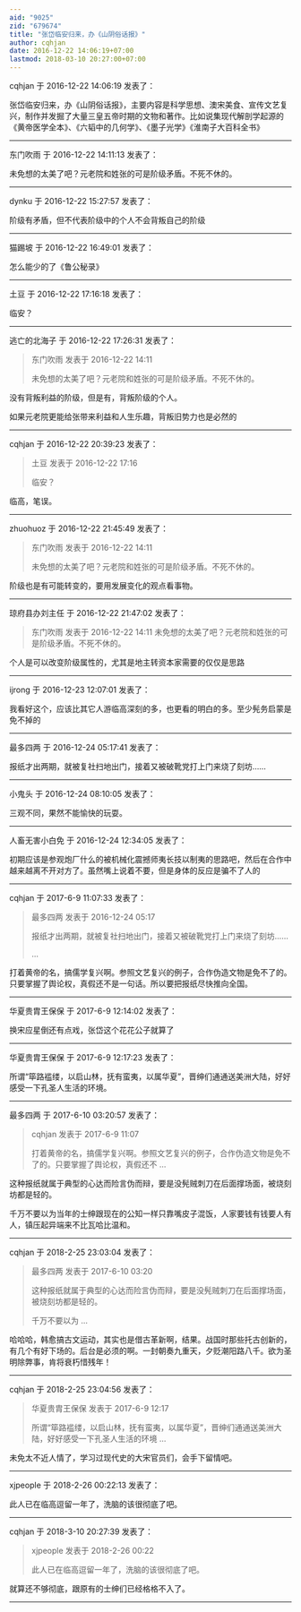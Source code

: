 ```yaml
---
aid: "9025"
zid: "679674"
title: "张岱临安归来，办《山阴俗话报》"
author: cqhjan
date: 2016-12-22 14:06:19+07:00
lastmod: 2018-03-10 20:27:00+07:00
---
```


cqhjan 于 2016-12-22 14:06:19 发表了：

张岱临安归来，办《山阴俗话报》，主要内容是科学思想、澳宋美食、宣传文艺复兴，制作并发掘了大量三皇五帝时期的文物和著作。比如说集现代解剖学起源的《黄帝医学全本》、《六韬中的几何学》、《墨子光学》《淮南子大百科全书》

---

东门吹雨 于 2016-12-22 14:11:13 发表了：

未免想的太美了吧？元老院和姓张的可是阶级矛盾。不死不休的。

---

dynku 于 2016-12-22 15:27:57 发表了：

阶级有矛盾，但不代表阶级中的个人不会背叛自己的阶级

---

猫踢坡 于 2016-12-22 16:49:01 发表了：

怎么能少的了《鲁公秘录》

---

土豆 于 2016-12-22 17:16:18 发表了：

临安？

---

逃亡的北海子 于 2016-12-22 17:26:31 发表了：

> 东门吹雨 发表于 2016-12-22 14:11
>
> 未免想的太美了吧？元老院和姓张的可是阶级矛盾。不死不休的。

没有背叛利益的阶级，但是有，背叛阶级的个人。

如果元老院更能给张带来利益和人生乐趣，背叛旧势力也是必然的

---

cqhjan 于 2016-12-22 20:39:23 发表了：

> 土豆 发表于 2016-12-22 17:16
>
> 临安？

临高，笔误。

---

zhuohuoz 于 2016-12-22 21:45:49 发表了：

> 东门吹雨 发表于 2016-12-22 14:11
>
> 未免想的太美了吧？元老院和姓张的可是阶级矛盾。不死不休的。

阶级也是有可能转变的，要用发展变化的观点看事物。

---

琼府县办刘主任 于 2016-12-22 21:47:02 发表了：

> 东门吹雨 发表于 2016-12-22 14:11 未免想的太美了吧？元老院和姓张的可是阶级矛盾。不死不休的。

个人是可以改变阶级属性的，尤其是地主转资本家需要的仅仅是思路

---

ijrong 于 2016-12-23 12:07:01 发表了：

我看好这个，应该比其它人游临高深刻的多，也更看的明白的多。至少髡务启蒙是免不掉的

---

最多四两 于 2016-12-24 05:17:41 发表了：

报纸才出两期，就被复社扫地出门，接着又被破靴党打上门来烧了刻坊……

---

小鬼头 于 2016-12-24 08:10:05 发表了：

三观不同，果然不能愉快的玩耍。

---

人畜无害小白免 于 2016-12-24 12:34:05 发表了：

初期应该是参观炮厂什么的被机械化震撼师夷长技以制夷的思路吧，然后在合作中越来越离不开对方了。虽然嘴上说着不要，但是身体的反应是骗不了人的

---

cqhjan 于 2017-6-9 11:07:33 发表了：

> 最多四两 发表于 2016-12-24 05:17
>
> 报纸才出两期，就被复社扫地出门，接着又被破靴党打上门来烧了刻坊……
>
> ...

打着黄帝的名，搞儒学复兴啊。参照文艺复兴的例子，合作伪造文物是免不了的。只要掌握了舆论权，真假还不是一句话。所以要把报纸尽快推向全国。

---

华夏贵胄王保保 于 2017-6-9 12:14:02 发表了：

换宋应星倒还有点戏，张岱这个花花公子就算了

---

华夏贵胄王保保 于 2017-6-9 12:17:23 发表了：

所谓“筚路褴缕，以启山林，抚有蛮夷，以属华夏”，晋绅们通通送美洲大陆，好好感受一下孔圣人生活的环境。

---

最多四两 于 2017-6-10 03:20:57 发表了：

> cqhjan 发表于 2017-6-9 11:07
>
> 打着黄帝的名，搞儒学复兴啊。参照文艺复兴的例子，合作伪造文物是免不了的。只要掌握了舆论权，真假还不 ...

这种报纸就属于典型的心达而险言伪而辩，要是没髡贼刺刀在后面撑场面，被烧刻坊都是轻的。

千万不要以为当年的士绅跟现在的公知一样只靠嘴皮子混饭，人家要钱有钱要人有人，镇压起异端来不比瓦哈比温和。

---

cqhjan 于 2018-2-25 23:03:04 发表了：

> 最多四两 发表于 2017-6-10 03:20
>
> 这种报纸就属于典型的心达而险言伪而辩，要是没髡贼刺刀在后面撑场面，被烧刻坊都是轻的。
>
> 千万不要以为 ...

哈哈哈，韩愈搞古文运动，其实也是借古革新啊，结果。战国时那些托古创新的，有几个有好下场的。后台是必须的啊。一封朝奏九重天，夕贬潮阳路八千。欲为圣明除弊事，肯将衰朽惜残年！

---

cqhjan 于 2018-2-25 23:04:56 发表了：

> 华夏贵胄王保保 发表于 2017-6-9 12:17
>
> 所谓“筚路褴缕，以启山林，抚有蛮夷，以属华夏”，晋绅们通通送美洲大陆，好好感受一下孔圣人生活的环境 ...

未免太不近人情了，学习过现代史的大宋官员们，会手下留情吧。

---

xjpeople 于 2018-2-26 00:22:13 发表了：

此人已在临高逗留一年了，洗脑的该很彻底了吧。

---

cqhjan 于 2018-3-10 20:27:39 发表了：

> xjpeople 发表于 2018-2-26 00:22
>
> 此人已在临高逗留一年了，洗脑的该很彻底了吧。

就算还不够彻底，跟原有的士绅们已经格格不入了。

---
